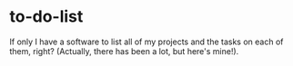 # to-do-list
If only I have a software to list all of my projects and the tasks on each of them, right? (Actually, there has been a lot, but here's mine!).
